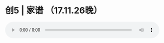 # 创5 | 家谱 （17.11.26晚）

<audio style="width: 100%;" preload="false" controls controlslist="nodownload"><source src="//file.simai.life/audio/mp3/old/16876.mp3" type="audio/mpeg">Your browser does not support the audio element.</audio>


